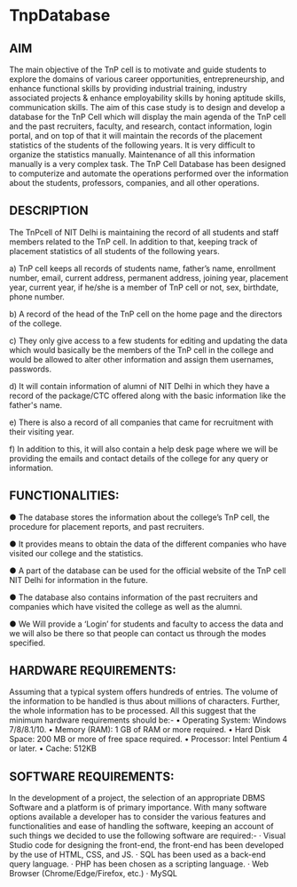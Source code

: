 # TnpDatabase
## AIM
The main objective of the TnP cell is to motivate and guide students to
explore the domains of various career opportunities, entrepreneurship, and
enhance functional skills by providing industrial training, industry associated
projects & enhance employability skills by honing aptitude skills,
communication skills.
The aim of this case study is to design and develop a database for the TnP
Cell which will display the main agenda of the TnP cell and the past
recruiters, faculty, and research, contact information, login portal, and on top
of that it will maintain the records of the placement statistics of the students
of the following years.
It is very difficult to organize the statistics manually. Maintenance of all this
information manually is a very complex task. The TnP Cell Database has
been designed to computerize and automate the operations performed over
the information about the students, professors, companies, and all other
operations.
## DESCRIPTION
The TnPcell of NIT Delhi is maintaining the record of all students and staff
members related to the TnP cell. In addition to that, keeping track of
placement statistics of all students of the following years.

a) TnP cell keeps all records of students name, father’s name, enrollment
number, email, current address, permanent address, joining year,
placement year, current year, if he/she is a member of TnP cell or not,
sex, birthdate, phone number.

b) A record of the head of the TnP cell on the home page and the
directors of the college.

c) They only give access to a few students for editing and updating the
data which would basically be the members of the TnP cell in the
college and would be allowed to alter other information and assign
them usernames, passwords.

d) It will contain information of alumni of NIT Delhi in which they have a
record of the package/CTC offered along with the basic information
like the father's name.

e) There is also a record of all companies that came for recruitment with
their visiting year.

f) In addition to this, it will also contain a help desk page where we will
be providing the emails and contact details of the college for any
query or information.

## FUNCTIONALITIES:
● The database stores the information about the college’s TnP cell, the
procedure for placement reports, and past recruiters.

● It provides means to obtain the data of the different companies who
have visited our college and the statistics.

● A part of the database can be used for the official website of the TnP
cell NIT Delhi for information in the future.

● The database also contains information of the past recruiters and
companies which have visited the college as well as the alumni.

● We Will provide a ‘Login’ for students and faculty to access the data
and we will also be there so that people can contact us through the
modes specified.

## HARDWARE REQUIREMENTS:
Assuming that a typical system offers hundreds of entries. The volume of the
information to be handled is thus about millions of characters. Further, the
whole information has to be processed. All this suggest that the minimum
hardware requirements should be:-
• Operating System: Windows 7/8/8.1/10.
• Memory (RAM): 1 GB of RAM or more required.
• Hard Disk Space: 200 MB or more of free space required.
• Processor: Intel Pentium 4 or later.
• Cache: 512KB


## SOFTWARE REQUIREMENTS:
In the development of a project, the selection of an appropriate DBMS
Software and a platform is of primary importance. With many software
options available a developer has to consider the various features and
functionalities and ease of handling the software, keeping an account of
such things we decided to use the following software are required:-
· Visual Studio code for designing the front-end, the front-end has been
developed by the use of HTML, CSS, and JS.
· SQL has been used as a back-end query language.
· PHP has been chosen as a scripting language.
· Web Browser (Chrome/Edge/Firefox, etc.)
· MySQL
